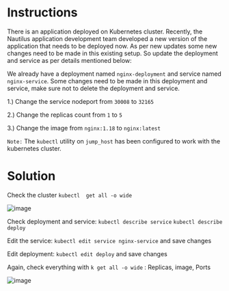 # Instructions

There is an application deployed on Kubernetes cluster. Recently, the Nautilus application development team developed a new version of the application that needs to be deployed now. As per new updates some new changes need to be made in this existing setup. So update the deployment and service as per details mentioned below:

We already have a deployment named `nginx-deployment` and service named `nginx-service`. Some changes need to be made in this deployment and service, make sure not to delete the deployment and service.

1.) Change the service nodeport from `30008` to `32165`

2.) Change the replicas count from `1` to `5`

3.) Change the image from `nginx:1.18` to `nginx:latest`

`Note:` The `kubectl` utility on `jump_host` has been configured to work with the kubernetes cluster.

# Solution

Check the cluster `kubectl  get all -o wide`

![image](https://github.com/janaom/KodeKloud-Engineer-2.0/assets/83917694/e551c002-fb77-4755-bf4e-60766d38f146)


Check deployment and service: `kubectl describe service` `kubectl describe deploy`

Edit the service: `kubectl edit service nginx-service` and save changes

Edit deployment: `kubectl edit deploy` and save changes

Again, check everything with `k get all -o wide` : Replicas, image, Ports

![image](https://github.com/janaom/KodeKloud-Engineer-2.0/assets/83917694/d78601cd-04c5-4af1-bdfb-7d18f8820748)


